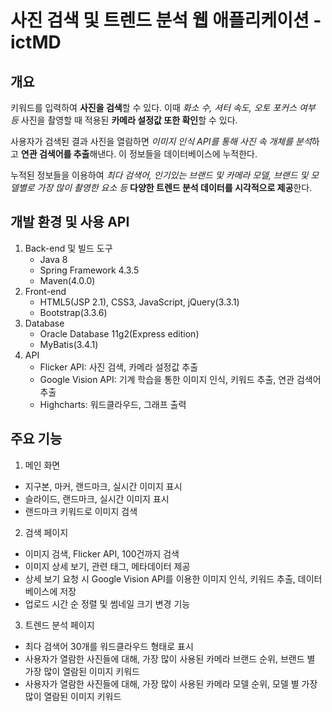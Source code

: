 # 사진 검색 및 트렌드 분석 웹 애플리케이션 - ictMD

## 개요
키워드를 입력하여 **사진을 검색**할 수 있다. 이때 *화소 수, 셔터 속도, 오토 포커스 여부 등* 사진을 촬영할 때 적용된 **카메라 설정값 또한 확인**할 수 있다.

사용자가 검색된 결과 사진을 열람하면 *이미지 인식 API를 통해 사진 속 개체를 분석*하고 **연관 검색어를 추출**해낸다. 이 정보들을 데이터베이스에 누적한다.

누적된 정보들을 이용하여 *최다 검색어, 인기있는 브랜드 및 카메라 모델, 브랜드 및 모델별로 가장 많이 촬영한 요소 등* **다양한 트렌드 분석 데이터를 시각적으로 제공**한다.

## 개발 환경 및 사용 API
1. Back-end 및 빌드 도구
   - Java 8
   - Spring Framework 4.3.5
   - Maven(4.0.0)
2. Front-end
   - HTML5(JSP 2.1), CSS3, JavaScript, jQuery(3.3.1)
   - Bootstrap(3.3.6)
3. Database
   - Oracle Database 11g2(Express edition)
   - MyBatis(3.4.1)
4. API
   - Flicker API: 사진 검색, 카메라 설정값 추출
   - Google Vision API: 기계 학습을 통한 이미지 인식, 키워드 추출, 연관 검색어 추출
   - Highcharts: 워드클라우드, 그래프 출력

## 주요 기능

1. 메인 화면
- 지구본, 마커, 랜드마크, 실시간 이미지 표시
- 슬라이드, 랜드마크, 실시간 이미지 표시
- 랜드마크 키워드로 이미지 검색

2. 검색 페이지
- 이미지 검색, Flicker API, 100건까지 검색
- 이미지 상세 보기, 관련 태그, 메타데이터 제공
- 상세 보기 요청 시 Google Vision API를 이용한 이미지 인식, 키워드 추출, 데이터베이스에 저장
- 업로드 시간 순 정렬 및 썸네일 크기 변경 기능

3. 트렌드 분석 페이지
- 최다 검색어 30개를 워드클라우드 형태로 표시
- 사용자가 열람한 사진들에 대해, 가장 많이 사용된 카메라 브랜드 순위, 브랜드 별 가장 많이 열람된 이미지 키워드
- 사용자가 열람한 사진들에 대해, 가장 많이 사용된 카메라 모델 순위, 모델 별 가장 많이 열람된 이미지 키워드
